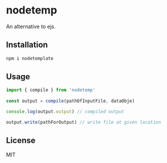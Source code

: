# nodetemp

An alternative to ejs.


## Installation

```bash
npm i nodetemplate
```


## Usage

```js
import { compile } from 'nodetemp'
 
const output = compile(pathOfInputFile, dataObje)

console.log(output.output) // compiled output

output.write(pathForOutput) // write file at given location

```


## License

MIT
